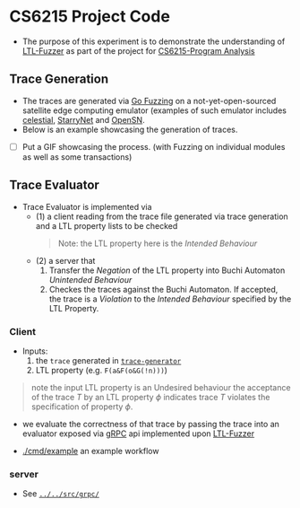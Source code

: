 # CS6215 Project Code

- The purpose of this experiment is to demonstrate the understanding
  of [LTL-Fuzzer](https://github.com/ltlfuzzer/LTL-Fuzzer) as part of
  the project for [CS6215-Program Analysis](https://nusmods.com/courses/CS6215/advanced-topics-in-program-analysis)

## Trace Generation

- The traces are generated via [Go Fuzzing](https://go.dev/doc/security/fuzz/) on
  a not-yet-open-sourced satellite edge computing emulator
  (examples of such emulator includes [celestial](https://github.com/OpenFogStack/celestial),
  [StarryNet](https://github.com/SpaceNetLab/StarryNet)
  and [OpenSN](https://github.com/OpenSN-Library).
- Below is an example showcasing the generation of traces.
- [ ] Put a GIF showcasing the process. (with Fuzzing on individual modules as
      well as some transactions)

## Trace Evaluator

- Trace Evaluator is implemented via
  - (1) a client reading from the trace file generated via trace generation and
    a LTL property lists to be checked
    > Note: the LTL property here is the _Intended Behaviour_
  - (2) a server that
    1. Transfer the _Negation_ of the LTL property into
       Buchi Automaton _Unintended Behaviour_
    2. Checkes the traces against the Buchi Automaton.
       If accepted, the trace is a _Violation_ to the
       _Intended Behaviour_ specified by the LTL Property.

### Client

- Inputs:
  1. the `trace` generated in [`trace-generator`](../trace-generator/)
  2. LTL property (e.g. `F(a&F(o&G(!n)))`)

> note the input LTL property is an Undesired behaviour
> the acceptance of the trace $T$ by an LTL property $\phi$
> indicates trace $T$ violates the specification of property $\phi$.

- we evaluate the correctness of that
  trace by passing the trace into an
  evaluator exposed via [gRPC](./proto/ltlfuzz.proto)
  api implemented upon [LTL-Fuzzer](https://github.com/ltlfuzzer/LTL-Fuzzer)

- [./cmd/example](./cmd/example) an example workflow

### server

- See [`../../src/grpc/`](../../src/grpc/)

